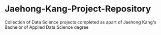 # Jaehong-Kang-Project-Repository
Collection of Data Science projects completed as apart of Jaehong Kang's Bachelor of Applied Data Science degree

